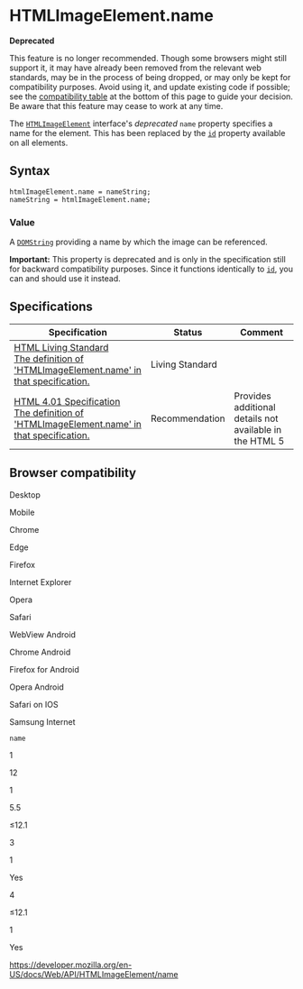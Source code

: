 # HTMLImageElement.name

**Deprecated**

This feature is no longer recommended. Though some browsers might still support it, it may have already been removed from the relevant web standards, may be in the process of being dropped, or may only be kept for compatibility purposes. Avoid using it, and update existing code if possible; see the [compatibility table](#browser_compatibility) at the bottom of this page to guide your decision. Be aware that this feature may cease to work at any time.

The [`HTMLImageElement`](../htmlimageelement) interface's _deprecated_ `name` property specifies a name for the element. This has been replaced by the [`id`](../element/id) property available on all elements.

## Syntax

    htmlImageElement.name = nameString;
    nameString = htmlImageElement.name;

### Value

A [`DOMString`](../domstring) providing a name by which the image can be referenced.

**Important:** This property is deprecated and is only in the specification still for backward compatibility purposes. Since it functions identically to [`id`](https://developer.mozilla.org/en-US/docs/Web/HTML/Global_attributes#attr-id), you can and should use it instead.

## Specifications

<table><thead><tr class="header"><th>Specification</th><th>Status</th><th>Comment</th></tr></thead><tbody><tr class="odd"><td><a href="https://html.spec.whatwg.org/multipage/#attr-img-name">HTML Living Standard<br />
<span class="small">The definition of 'HTMLImageElement.name' in that specification.</span></a></td><td><span class="spec-living">Living Standard</span></td><td></td></tr><tr class="even"><td><a href="https://www.w3.org/TR/html401/struct/objects.html#adef-name-IMG">HTML 4.01 Specification<br />
<span class="small">The definition of 'HTMLImageElement.name' in that specification.</span></a></td><td><span class="spec-rec">Recommendation</span></td><td>Provides additional details not available in the HTML 5</td></tr></tbody></table>

## Browser compatibility

Desktop

Mobile

Chrome

Edge

Firefox

Internet Explorer

Opera

Safari

WebView Android

Chrome Android

Firefox for Android

Opera Android

Safari on IOS

Samsung Internet

`name`

1

12

1

5.5

≤12.1

3

1

Yes

4

≤12.1

1

Yes

<a href="https://developer.mozilla.org/en-US/docs/Web/API/HTMLImageElement/name" class="_attribution-link">https://developer.mozilla.org/en-US/docs/Web/API/HTMLImageElement/name</a>
